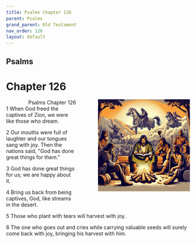 ```yaml
---
title: Psalms Chapter 126
parent: Psalms
grand_parent: Old Testament
nav_order: 126
layout: default
---
```


## Psalms

# Chapter 126

<div style="clear: both; text-align: right;">
    <div style="max-width: 50%; height: auto; float: right; margin: 0 0 10px 10px; padding-left: 10%;">
        <img src="/assets/Image/Psalms/500/126.jpg" alt="Psalms Chapter 126" class="chapter-image">
    </div>
    <figcaption style="font-size: 14px; text-align: right;">Psalms Chapter 126</figcaption>
</div>
1 When God freed the captives of Zion, we were like those who dream.

2 Our mouths were full of laughter and our tongues sang with joy. Then the nations said, "God has done great things for them."

3 God has done great things for us; we are happy about it.

4 Bring us back from being captives, God, like streams in the desert.

5 Those who plant with tears will harvest with joy.

6 The one who goes out and cries while carrying valuable seeds will surely come back with joy, bringing his harvest with him.


